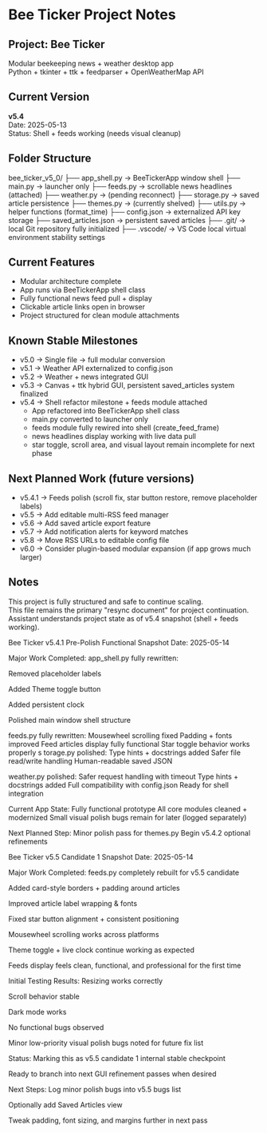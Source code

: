 # Bee Ticker Project Notes

## Project: Bee Ticker
Modular beekeeping news + weather desktop app  
Python + tkinter + ttk + feedparser + OpenWeatherMap API

## Current Version
**v5.4**  
Date: 2025-05-13  
Status: Shell + feeds working (needs visual cleanup)

## Folder Structure
bee_ticker_v5_0/
├── app_shell.py → BeeTickerApp window shell
├── main.py → launcher only
├── feeds.py → scrollable news headlines (attached)
├── weather.py → (pending reconnect)
├── storage.py → saved article persistence
├── themes.py → (currently shelved)
├── utils.py → helper functions (format_time)
├── config.json → externalized API key storage
├── saved_articles.json → persistent saved articles
├── .git/ → local Git repository fully initialized
├── .vscode/ → VS Code local virtual environment stability settings

## Current Features
- Modular architecture complete
- App runs via BeeTickerApp shell class
- Fully functional news feed pull + display
- Clickable article links open in browser
- Project structured for clean module attachments

## Known Stable Milestones
- v5.0 → Single file → full modular conversion
- v5.1 → Weather API externalized to config.json
- v5.2 → Weather + news integrated GUI
- v5.3 → Canvas + ttk hybrid GUI, persistent saved_articles system finalized
- v5.4 → Shell refactor milestone + feeds module attached
    - App refactored into BeeTickerApp shell class
    - main.py converted to launcher only
    - feeds module fully rewired into shell (create_feed_frame)
    - news headlines display working with live data pull
    - star toggle, scroll area, and visual layout remain incomplete for next phase

## Next Planned Work (future versions)
- v5.4.1 → Feeds polish (scroll fix, star button restore, remove placeholder labels)
- v5.5 → Add editable multi-RSS feed manager
- v5.6 → Add saved article export feature
- v5.7 → Add notification alerts for keyword matches
- v5.8 → Move RSS URLs to editable config file
- v6.0 → Consider plugin-based modular expansion (if app grows much larger)

## Notes
This project is fully structured and safe to continue scaling.  
This file remains the primary "resync document" for project continuation.  
Assistant understands project state as of v5.4 snapshot (shell + feeds working).

Bee Ticker v5.4.1 Pre-Polish Functional Snapshot
Date: 2025-05-14

Major Work Completed:
app_shell.py fully rewritten:

Removed placeholder labels

Added Theme toggle button

Added persistent clock

Polished main window shell structure

feeds.py fully rewritten:
Mousewheel scrolling fixed
Padding + fonts improved
Feed articles display fully functional
Star toggle behavior works properly
s
torage.py polished:
Type hints + docstrings added
Safer file read/write handling
Human-readable saved JSON

weather.py polished:
Safer request handling with timeout
Type hints + docstrings added
Full compatibility with config.json
Ready for shell integration

Current App State:
Fully functional prototype
All core modules cleaned + modernized
Small visual polish bugs remain for later (logged separately)

Next Planned Step:
Minor polish pass for themes.py
Begin v5.4.2 optional refinements

Bee Ticker v5.5 Candidate 1 Snapshot
Date: 2025-05-14

Major Work Completed:
feeds.py completely rebuilt for v5.5 candidate

Added card-style borders + padding around articles

Improved article label wrapping & fonts

Fixed star button alignment + consistent positioning

Mousewheel scrolling works across platforms

Theme toggle + live clock continue working as expected

Feeds display feels clean, functional, and professional for the first time

Initial Testing Results:
Resizing works correctly

Scroll behavior stable

Dark mode works

No functional bugs observed

Minor low-priority visual polish bugs noted for future fix list

Status:
Marking this as v5.5 candidate 1 internal stable checkpoint

Ready to branch into next GUI refinement passes when desired

Next Steps:
Log minor polish bugs into v5.5 bugs list

Optionally add Saved Articles view

Tweak padding, font sizing, and margins further in next pass